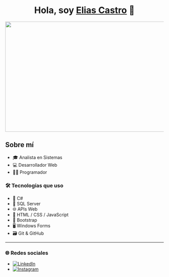 <div align="center">
  <h1 align="center">Hola, soy <a href="https://aristi.dev">Elias Castro</a> 👋</h1>
</div>

<p align="center">
  <img src="https://github.com/user-attachments/assets/c87aa968-468b-48b7-8471-cde17885a3c5" alt="Banner" width="1400" height="350" />
</p>

## Sobre mí

- 🎓 Analista en Sistemas  
- 💻 Desarrollador Web  
- 👨‍💻 Programador  

### 🛠️ Tecnologías que uso

- 🔹 C#  
- 🔸 SQL Server  
- 🌐 APIs Web  
- 🧩 HTML / CSS / JavaScript  
- 🎨 Bootstrap  
- 🖥️ Windows Forms  
- 🗃️ Git & GitHub  

---

### 🌐 Redes sociales

- [![LinkedIn](https://img.shields.io/badge/LinkedIn-0A66C2?style=flat&logo=linkedin&logoColor=white)](https://www.linkedin.com/in/elias-castro-programador/)
- [![Instagram](https://img.shields.io/badge/Instagram-E4405F?style=flat&logo=instagram&logoColor=white)](https://www.instagram.com/eliias.castro?igsh=MTNvNnJjdWt3OTZqdg==)
